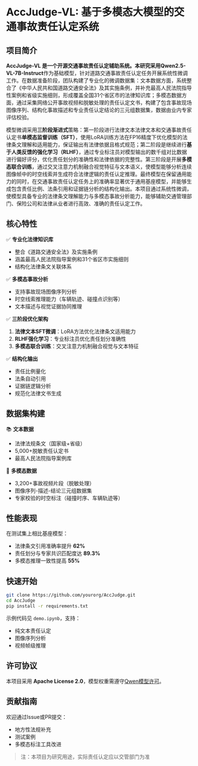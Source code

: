 # AccJudge-VL: 基于多模态大模型的交通事故责任认定系统  

## 项目简介  

**AccJudge-VL **是一个开源交通事故责任认定辅助系统。本研究采用**Qwen2.5-VL-7B-Instruct**作为基础模型，针对道路交通事故责任认定任务开展系统性微调工作。在数据准备阶段，团队构建了专业化的微调数据集：文本数据方面，系统整合了《中华人民共和国道路交通安全法》及其实施条例，并补充最高人民法院指导性案例和省级实施细则，形成覆盖全国31个省区市的法律知识库；多模态数据方面，通过采集网络公开事故视频和脱敏处理的责任认定文书，构建了包含事故现场图像序列、结构化事故描述和专业责任认定结论的三元组数据集，数据由业内专家评估校验。

模型微调采用**三阶段渐进式**策略：第一阶段进行法律文本法律文本和交通事故责任认定书**单模态监督训练（SFT）**，使用LoRA训练方法在FP16精度下优化模型的法律条文理解和适用能力，保证输出有法律依据且格式规范；第二阶段是继续进行**基于人类反馈的强化学习（RLHF）**，通过专业标注员对模型输出的数千组对比数据进行偏好评分，优化责任划分的准确性和法律依据的完整性。第三阶段是开展**多模态联合训练**，通过交叉注意力机制融合视觉特征与文本语义，使模型能够分析连续图像帧中的时空线索并生成符合法律逻辑的责任认定推理。最终模型在保留通用能力的同时，在交通事故责任认定任务上的准确率显著优于通用基座模型，并能够生成包含责任比例、法条引用和证据链分析的结构化输出。本项目通过系统性微调，使模型具备专业的法律条文理解能力与多模态事故分析能力，能够辅助交通管理部门、保险公司和法律从业者进行高效、准确的责任认定工作。

## 核心特性  

✅ **专业化法律知识库**  
- 整合《道路交通安全法》及实施条例  
- 涵盖最高人民法院指导案例和31个省区市实施细则  
- 结构化法律条文关联体系  

✅ **多模态事故分析**  
- 支持事故现场图像序列分析  
- 时空线索推理能力（车辆轨迹、碰撞点识别等）  
- 文本描述与视觉证据协同推理  

✅ **三阶段优化架构**  
1. **法律文本SFT微调**：LoRA方法优化法律条文适用能力  
2. **RLHF强化学习**：专业标注员优化责任划分准确性  
3. **多模态联合训练**：交叉注意力机制融合视觉与文本特征  

✅ **结构化输出**  
- 责任比例量化  
- 法条自动引用  
- 证据链逻辑分析  
- 规范化法律文书生成  

## 数据集构建  

📚 **文本数据**  
- 法律法规条文（国家级+省级）  
- 5,000+脱敏责任认定书  
- 最高人民法院指导案例库  

🎥 **多模态数据**  
- 3,200+事故视频片段（脱敏处理）  
- 图像序列-描述-结论三元组数据集  
- 专家校验的时空标注（碰撞时序、车辆轨迹等）  

## 性能表现  

在测试集上相比基座模型：  
- 法律条文引用准确率提升 **62%**  
- 责任划分与专家共识匹配度达 **89.3%**  
- 多模态推理一致性提高 **55%**  

## 快速开始  

```bash
git clone https://github.com/yourorg/AccJudge.git
cd AccJudge
pip install -r requirements.txt
```

示例代码见 `demo.ipynb`，支持：  
- 纯文本责任认定  
- 图像序列分析  
- 视频帧级推理  


## 许可协议  

本项目采用 **Apache License 2.0**，模型权重需遵守[Qwen模型许可](https://github.com/QwenLM/Qwen2)。  

## 贡献指南  

欢迎通过Issue或PR提交：  
- 地方性法规补充  
- 测试案例  
- 多模态标注工具改进  

> 注：本项目为研究用途，实际责任认定应以交管部门为准
